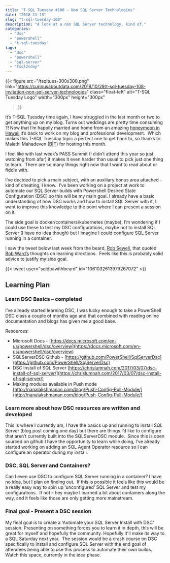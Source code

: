 ```yaml
---
title: "T-SQL Tuesday #108 - Non SQL Server Technologies"
date: "2018-11-13"
slug: "t-sql-tuesday-108"
description: "A look at a non SQL Server technology, kind of."
categories:
  - "dsc"
  - "powershell"
  - "t-sql-tuesday"
tags:
  - "dsc"
  - "powershell"
  - "sql-server"
  - "tsql2sday"
---
```


{{<
  figure src="/tsqltues-300x300.png"
         link="https://curiousaboutdata.com/2018/10/29/t-sql-tuesday-108-invitation-non-sql-server-technologies"
         class="float-left"
         alt="T-SQL Tuesday Logo"
         width="300px"
         height="300px"
>}}

It’s T-SQL Tuesday time again, I have struggled in the last month or two to get anything up on my blog. Turns out weddings are pretty time consuming ?! Now that I’m happily married and home from an amazing [honeymoon in Hawaii](https://www.instagram.com/jpomfret/) it’s back to work on my blog and professional development.  Which makes this T-SQL Tuesday topic a perfect one to get back to, so thanks to Malathi Mahadeven ([B](https://curiousaboutdata.com)|[T](https://twitter.com/sqlmal)) for hosting this month.

I feel like with last week’s PASS Summit (I didn’t attend this year so just watching from afar) it makes it even harder than usual to pick just one thing to learn.  There are so many things right now that I want to read about or fiddle with.

I’ve decided to pick a main subject, with an auxiliary bonus area attached - kind of cheating, I know.  I’ve been working on a project at work to automate our SQL Server builds with Powershell Desired State Configuration (DSC) so this will be my main goal. I already have a basic understanding of how DSC works and how to install SQL Server with it, I want to improve this knowledge to the point where I can present a session on it.

The side goal is docker/containers/kubernetes (maybe), I’m wondering if I could use these to test my DSC configurations, maybe not to install SQL Server (I have no idea though) but I imagine I could configure SQL Server running in a container.

I saw the tweet below last week from the beard, [Rob Sewell](https://twitter.com/sqldbawithbeard), that quoted [Bob Ward’s](https://twitter.com/bobwardms) thoughts on learning directions.  Feels like this is probably solid advice to justify my side goal.

{{< tweet user="sqldbawithbeard" id="1061032613979267072" >}}

## Learning Plan

### Learn DSC Basics – completed

I’ve already started learning DSC, I was lucky enough to take a PowerShell DSC class a couple of months ago and that combined with reading online documentation and blogs has given me a good base.

Resources:

- Microsoft Docs - [https://docs.microsoft.com/en-us/powershell/dsc/overview](https://docs.microsoft.com/en-us/powershell/dsc/overview)
- SQLServerDSC Github - [https://github.com/PowerShell/SqlServerDsc](https://github.com/PowerShell/SqlServerDsc)
- DSC Install of SQL Server [https://chrislumnah.com/2017/03/07/dsc-install-of-sql-server/](https://chrislumnah.com/2017/03/07/dsc-install-of-sql-server/)
- Making modules available in Push mode [http://nanalakshmanan.com/blog/Push-Config-Pull-Module/](http://nanalakshmanan.com/blog/Push-Config-Pull-Module/)

### Learn more about how DSC resources are written and developed

This is where I currently am, I have the basics up and running to install SQL Server (blog post coming one day) but there are things I’d like to configure that aren’t currently built into the SQLServerDSC module.  Since this is open sourced on github I have the opportunity to learn while doing, I’ve already started working on adding an SQL Agent Operator resource so I can configure an operator during my install.

### DSC, SQL Server and Containers?

Can I even use DSC to configure SQL Server running in a container? I have no idea, but I plan on finding out.  If this is possible it feels like this would be a really easy way to spin up ‘unconfigured’ SQL Server and test my configurations.  If not – hey maybe I learned a bit about containers along the way, and it feels like those are only getting more mainstream.

### Final goal - Present a DSC session

My final goal is to create a 'Automate your SQL Server Install with DSC' session. Presenting on something forces you to learn it in depth, this will be great for myself and hopefully the community. Hopefully it'll make its way to a SQL Saturday next year.  The session would be a crash course on DSC specifically to install and configure SQL Server with the end goal of attendees being able to use this process to automate their own builds. Watch this space, currently in the idea phase.
